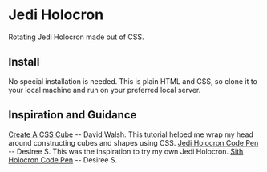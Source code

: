 # Jedi Holocron

Rotating Jedi Holocron made out of CSS.

## Install

No special installation is needed. This is plain HTML and CSS, so clone it to your local machine and run on your preferred local server.

## Inspiration and Guidance

[Create A CSS Cube](https://davidwalsh.name/css-cube) -- David Walsh. This tutorial helped me wrap my head around constructing cubes and shapes using CSS.
 [Jedi Holocron Code Pen](https://codepen.io/shorelle/pen/rybxRg) -- Desiree S. This was the inspiration to try my own Jedi Holocron.
 [Sith Holocron Code Pen](https://codepen.io/shorelle/pen/QpXNpm) -- Desiree S.
